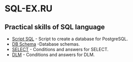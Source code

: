 # SQL-EX.RU

## Practical skills of SQL language

- [Script SQL](https://github.com/Plyha/SQL-EX.RU/blob/main/sql-ex-pg.sql) - Script to create a database for PostgreSQL.
- [DB Schema](https://www.sql-ex.ru/help/select13.php?Lang=1) -Database schemas.
- [SELECT](https://github.com/Plyha/SQL-EX.RU/blob/main/SQL_SELECT.txt) - Conditions and answers for SELECT.
- [DLM](https://github.com/Plyha/SQL-EX.RU/blob/main/SQL_DML.txt) - Conditions and answers for DLM.
